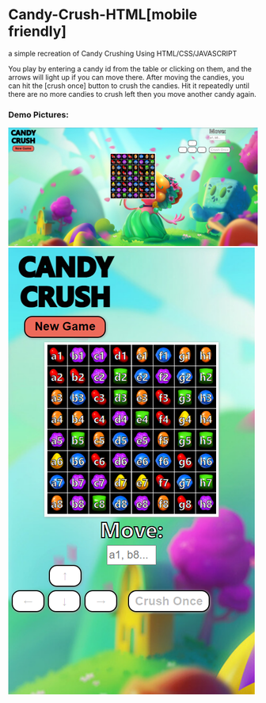 # Candy-Crush-HTML[mobile friendly]
a simple recreation of Candy Crushing Using HTML/CSS/JAVASCRIPT 

You play by entering a candy id from the table or clicking on them, and the arrows will light up if you can move there. After moving the candies, you can hit the [crush once] button to crush the candies. Hit it repeatedly until there are no more candies to crush left then you move another candy again. 
### Demo Pictures: 
![Demo Image](graphics/demo.png)
![Demo Image 2](graphics/demo2.png)
